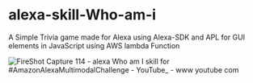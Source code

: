 # alexa-skill-Who-am-i
A Simple Trivia game made for Alexa using Alexa-SDK and APL for GUI elements in JavaScript using AWS lambda Function

![FireShot Capture 114 - alexa Who am I skill for #AmazonAlexaMultimodalChallenge - YouTube_ - www youtube com](https://user-images.githubusercontent.com/47865866/103871016-7e86c000-50f2-11eb-9b18-6b132f254fcb.png)
